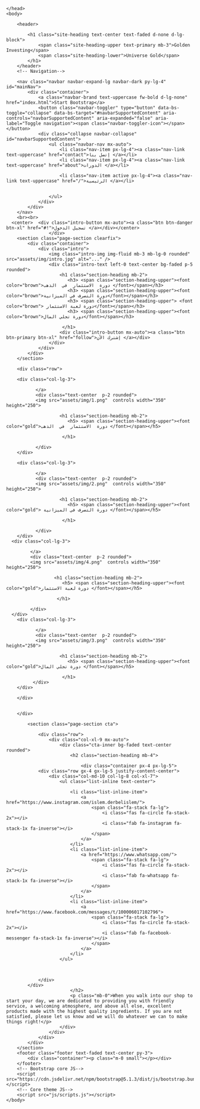 <!DOCTYPE html>
<html lang="en">
    <head>
        <meta charset="utf-8" />
        <meta name="viewport" content="width=device-width, initial-scale=1, shrink-to-fit=no" />
        <meta name="description" content="" />
        <meta name="author" content="" />
        <title>Golding Investing - Universe Gold</title>
        <link rel="icon" type="image/x-icon" href="assets/favicon.ico" />
        <!-- Font Awesome icons (free version)-->
        <script src="https://use.fontawesome.com/releases/v5.15.4/js/all.js" crossorigin="anonymous"></script>
        <!-- Google fonts-->
        <link href="https://fonts.googleapis.com/css?family=Raleway:100,100i,200,200i,300,300i,400,400i,500,500i,600,600i,700,700i,800,800i,900,900i" rel="stylesheet" />
        <link href="https://fonts.googleapis.com/css?family=Lora:400,400i,700,700i" rel="stylesheet" />
        <!-- Core theme CSS (includes Bootstrap)-->
        <link href="css/styles.css" rel="stylesheet" />
        
 
  <!-- Template Main CSS File -->
  <link href="assetss/css/style.css" rel="stylesheet">

  
    </head>
    <body>
   
        <header>
      
            <h1 class="site-heading text-center text-faded d-none d-lg-block">
                <span class="site-heading-upper text-primary mb-3">Golden Investing</span>
                <span class="site-heading-lower">Universe Gold</span>
            </h1>
        </header>
        <!-- Navigation-->
       
        <nav class="navbar navbar-expand-lg navbar-dark py-lg-4" id="mainNav">
            <div class="container">
                <a class="navbar-brand text-uppercase fw-bold d-lg-none" href="index.html">Start Bootstrap</a>
                <button class="navbar-toggler" type="button" data-bs-toggle="collapse" data-bs-target="#navbarSupportedContent" aria-controls="navbarSupportedContent" aria-expanded="false" aria-label="Toggle navigation"><span class="navbar-toggler-icon"></span></button>
                <div class="collapse navbar-collapse" id="navbarSupportedContent">
                    <ul class="navbar-nav mx-auto">
                        <li class="nav-item px-lg-4"><a class="nav-link text-uppercase" href="contact">إتصل بنا </a></li>
                        <li class="nav-item px-lg-4"><a class="nav-link text-uppercase" href="about">الدورات </a></li>
                       
                        <li class="nav-item active px-lg-4"><a class="nav-link text-uppercase" href="/">الرئيسية </a></li>
                        
                    
                    </ul>
                </div>
            </div>
        </nav>
        <br><br>
      <center>  <div class="intro-button mx-auto"><a class="btn btn-danger btn-xl" href="#!">تسجيل الدخول </a></div></center>
                    </div>
        <section class="page-section clearfix">
            <div class="container">
                <div class="intro">
                    <img class="intro-img img-fluid mb-3 mb-lg-0 rounded" src="assets/img/intro.jpg" alt="..." />
                    <div class="intro-text left-0 text-center bg-faded p-5 rounded">
                        <h1 class="section-heading mb-2">
                           <h3> <span class="section-heading-upper"><font color="brown">دورة  الاستثمار  في  الذهب </font></span></h3>
                           <h3> <span class="section-heading-upper"><font color="brown">دورة التصرف في الميزانية</font></span></h3>
                           <h3> <span class="section-heading-upper"> <font color="brown"> دورة لعبة الاستثمار</font></span></h3>
                           <h3> <span class="section-heading-upper"><font color="brown">دورة تجلي المال</font></span></h3>
                           
                         </h1>
                        <div class="intro-button mx-auto"><a class="btn btn-primary btn-xl" href="follow">إشترك الأن </a></div>
                    </div>
                </div>
            </div>
        </section>


<section>
        <div class="container-fluid">
        <!-- Small boxes (Stat box) -->
      
        <div class="row">
    
        <div class="col-lg-3">
             
               </a>
               <div class="text-center  p-2 rounded">
               <img src="assets/img/1.png"  controls width="350"  height="250">
           
                        <h1 class="section-heading mb-2">
                           <h5> <span class="section-heading-upper"><font color="gold">دورة  الاستثمار  في  الذهب </font></span></h5>
                          
                         </h1>
            
               </div>
        </div>  
        
        <div class="col-lg-3">
             
               </a>
               <div class="text-center  p-2 rounded">
               <img src="assets/img/2.png"  controls width="350"  height="250">
           
                        <h1 class="section-heading mb-2">
                           <h5> <span class="section-heading-upper"><font color="gold"> دورة التصرف في الميزانية </font></span></h5>
                          
                         </h1>
            
               </div>
        </div> 
      <div class="col-lg-3">
             
             </a>
             <div class="text-center  p-2 rounded">
             <img src="assets/img/4.png"  controls width="350"  height="250">
         
                      <h1 class="section-heading mb-2">
                         <h5> <span class="section-heading-upper"><font color="gold">دورة لعبة الاستثمار </font></span></h5>
                        
                       </h1>
          
             </div>
      </div>
        <div class="col-lg-3">

               </a>
               <div class="text-center  p-2 rounded">
               <img src="assets/img/3.png"  controls width="350"  height="250">
           
                        <h1 class="section-heading mb-2">
                           <h5> <span class="section-heading-upper"><font color="gold">دورة تجلي المال </font></span></h5>
                          
                         </h1>
              </div>
        </div> 
          
        </div>
           
      
        </div>
</section>

            <section class="page-section cta">
           
                <div class="row">
                    <div class="col-xl-9 mx-auto">
                        <div class="cta-inner bg-faded text-center rounded">
                            <h2 class="section-heading mb-4">
                               
                                <div class="container px-4 px-lg-5">
                <div class="row gx-4 gx-lg-5 justify-content-center">
                    <div class="col-md-10 col-lg-8 col-xl-7">
                        <ul class="list-inline text-center">
                            
                            <li class="list-inline-item">
                                <a href="https://www.instagram.com/islem.derbelislem/">
                                    <span class="fa-stack fa-lg">
                                        <i class="fas fa-circle fa-stack-2x"></i>
                                        <i class="fab fa-instagram fa-stack-1x fa-inverse"></i>
                                    </span>
                                </a>
                            </li>
                            <li class="list-inline-item">
                                <a href="https://www.whatsapp.com/">
                                    <span class="fa-stack fa-lg">
                                        <i class="fas fa-circle fa-stack-2x"></i>
                                        <i class="fab fa-whatsapp fa-stack-1x fa-inverse"></i>
                                    </span>
                                </a>
                            </li>
                            <li class="list-inline-item">
                                <a href="https://www.facebook.com/messages/t/100006017102796">
                                    <span class="fa-stack fa-lg">
                                        <i class="fas fa-circle fa-stack-2x"></i>
                                        <i class="fab fa-facebook-messenger fa-stack-1x fa-inverse"></i>
                                    </span>
                                </a>
                            </li>
                        </ul>
                      
                    
                      
                </div>
            </div>
                            </h2>
                            <p class="mb-0">When you walk into our shop to start your day, we are dedicated to providing you with friendly service, a welcoming atmosphere, and above all else, excellent products made with the highest quality ingredients. If you are not satisfied, please let us know and we will do whatever we can to make things right!</p>
                        </div>
                    </div>
                </div>
            </div>
        </section>
        <footer class="footer text-faded text-center py-3">
            <div class="container"><p class="m-0 small"></p></div>
        </footer>
        <!-- Bootstrap core JS-->
        <script src="https://cdn.jsdelivr.net/npm/bootstrap@5.1.3/dist/js/bootstrap.bundle.min.js"></script>
        <!-- Core theme JS-->
        <script src="js/scripts.js"></script>
    </body>
</html>

